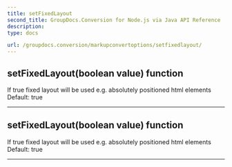 ```yaml
---
title: setFixedLayout
second_title: GroupDocs.Conversion for Node.js via Java API Reference
description: 
type: docs

url: /groupdocs.conversion/markupconvertoptions/setfixedlayout/
---
```


## setFixedLayout(boolean value)  function

 If  true fixed layout will be used e.g. absolutely positioned html elements
 Default:  true
 


---


## setFixedLayout(boolean value)  function

 If  true fixed layout will be used e.g. absolutely positioned html elements
 Default:  true
 


---


